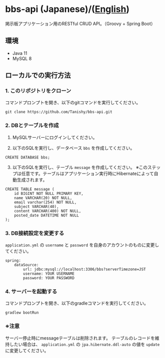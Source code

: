 # bbs-api (Japanese)/([English](README.md))
掲示板アプリケーション用のRESTful CRUD API。（Groovy + Spring Boot）

## 環境
- Java 11
- MySQL 8

## ローカルでの実行方法

### 1. このリポジトリをクローン
コマンドプロンプトを開き、以下のgitコマンドを実行してください。
```
git clone https://github.com/Tanishy/bbs-api.git
```

### 2. DBとテーブルを作成
1. MySQLサーバーにログインしてください。

2. 以下のSQLを実行し、データベース `bbs` を作成してください。
```
CREATE DATABASE bbs;
```

3. 以下のSQLを実行し、テーブル `message` を作成してください。
   ※このステップは任意です。テーブルはアプリケーション実行時にHibernateによって自動生成されます。
```
CREATE TABLE message (
    id BIGINT NOT NULL PRIMARY KEY,
    name VARCHAR(20) NOT NULL,
    email varchar(254) NOT NULL,
    subject VARCHAR(40),
    content VARCHAR(400) NOT NULL,
    posted_date DATETIME NOT NULL
);
```

### 3. DB接続設定を変更する
`application.yml` の `username` と `password` を自身のアカウントのものに変更してください。
```
spring:
    dataSource:
        url: jdbc:mysql://localhost:3306/bbs?serverTimezone=JST
        username: YOUR USERNAME
        password: YOUR PASSWORD
```

### 4. サーバーを起動する
コマンドプロンプトを開き、以下のgradleコマンドを実行してください。
```
gradlew bootRun
```

### ※注意
サーバー停止時にmessageテーブルは削除されます。
テーブルのレコードを維持したい場合は、 `application.yml` の `jpa.hibernate.ddl-auto` の値を `update` に変更してください。